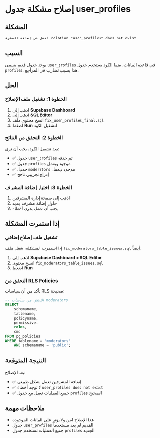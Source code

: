 # إصلاح مشكلة جدول user_profiles

## المشكلة
```
فشل في إضافة المشرف: relation "user_profiles" does not exist
```

## السبب
يوجد جدول قديم يسمى `user_profiles` في قاعدة البيانات، بينما الكود يستخدم جدول `profiles`. هذا يسبب تضارب في المراجع.

## الحل

### الخطوة 1: تشغيل ملف الإصلاح
1. اذهب إلى **Supabase Dashboard**
2. اذهب إلى **SQL Editor**
3. انسخ محتوى ملف `fix_user_profiles_final.sql`
4. اضغط **Run** لتشغيل الكود

### الخطوة 2: التحقق من النتائج
بعد تشغيل الكود، يجب أن ترى:
- ✅ جدول `user_profiles` تم حذفه
- ✅ جدول `profiles` موجود ويعمل
- ✅ جدول `moderators` موجود ويعمل
- ✅ إدراج تجريبي ناجح

### الخطوة 3: اختبار إضافة المشرف
1. اذهب إلى صفحة إدارة المشرفين
2. حاول إضافة مشرف جديد
3. يجب أن تعمل بدون أخطاء

## إذا استمرت المشكلة

### تشغيل ملف إصلاح إضافي
إذا استمرت المشكلة، شغل ملف `fix_moderators_table_issues.sql` أيضاً:

1. اذهب إلى **Supabase Dashboard > SQL Editor**
2. انسخ محتوى `fix_moderators_table_issues.sql`
3. اضغط **Run**

### التحقق من RLS Policies
تأكد من أن سياسات RLS صحيحة:

```sql
-- التحقق من سياسات moderators
SELECT 
    schemaname,
    tablename,
    policyname,
    permissive,
    roles,
    cmd
FROM pg_policies 
WHERE tablename = 'moderators' 
    AND schemaname = 'public';
```

## النتيجة المتوقعة
بعد الإصلاح:
- ✅ إضافة المشرفين تعمل بشكل طبيعي
- ✅ لا توجد أخطاء `user_profiles does not exist`
- ✅ جميع العمليات تعمل مع جدول `profiles` الصحيح

## ملاحظات مهمة
- هذا الإصلاح آمن ولا يؤثر على البيانات الموجودة
- جدول `user_profiles` القديم لم يعد مستخدماً
- جميع العمليات تستخدم جدول `profiles` الجديد
